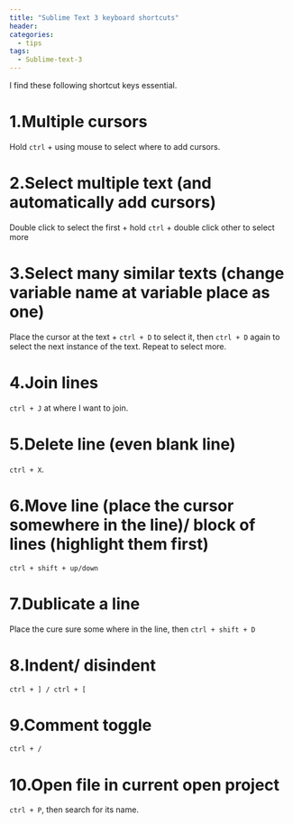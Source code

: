 ```yaml
---
title: "Sublime Text 3 keyboard shortcuts"
header:
categories:
  - tips
tags:
  - Sublime-text-3
---
```


I find these following shortcut keys essential.

# 1.Multiple cursors 

Hold `ctrl` + using mouse to select where to add cursors.

# 2.Select multiple text (and automatically add cursors)

Double click to select the first + hold `ctrl` + double click other to select more

# 3.Select many similar texts (change variable name at variable place as one) 

Place the cursor at the text + `ctrl + D` to select it, then `ctrl + D` again to select the next instance of the text. Repeat to select more.

# 4.Join lines

`ctrl + J` at where I want to join.

# 5.Delete line (even blank line)

`ctrl + X`.

# 6.Move line (place the cursor somewhere in the line)/ block of lines (highlight them first)

`ctrl + shift + up/down`

# 7.Dublicate a line

Place the cure sure some where in the line, then `ctrl + shift + D`

# 8.Indent/ disindent

`ctrl + ] / ctrl + [`

# 9.Comment toggle

`ctrl + /`

# 10.Open file in current open project

`ctrl + P`, then search for its name.

